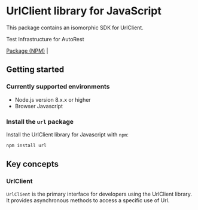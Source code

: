 # UrlClient library for JavaScript

This package contains an isomorphic SDK for UrlClient.

Test Infrastructure for AutoRest

[Package (NPM)](https://www.npmjs.com/package/url) |

## Getting started

### Currently supported environments

- Node.js version 8.x.x or higher
- Browser Javascript


### Install the `url` package

Install the UrlClient library for Javascript with `npm`:

```bash
npm install url
```


## Key concepts

### UrlClient

`UrlClient` is the primary interface for developers using the UrlClient library. It provides asynchronous methods to access a specific use of Url.